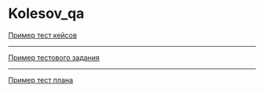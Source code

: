# Kolesov_qa

[Пример тест кейсов](https://docs.google.com/spreadsheets/d/1MjWaquu0_QgWqrhzW7wZsACEiCaU1USSUChl4p7t4qg/edit?usp=sharing)

---

[Пример тестового задания](https://docs.google.com/spreadsheets/d/1x4uiiFJbW5wst0lhsenMA4e7iJSx0ILObEOlMfrz-iw/edit?usp=sharing)

---

[Пример тест плана](https://docs.google.com/document/d/1ss6xWK9uWN-gtm9og1vjV_HsaxMTcqYgWMjtwZ1pke0/edit?usp=sharing)
